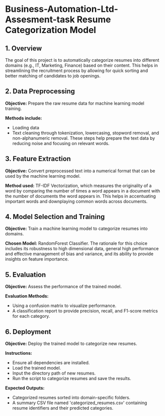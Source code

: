 # Business-Automation-Ltd-Assesment-task Resume Categorization Model

## 1. Overview
The goal of this project is to automatically categorize resumes into different domains (e.g., IT, Marketing, Finance) based on their content. This helps in streamlining the recruitment process by allowing for quick sorting and better matching of candidates to job openings.

## 2. Data Preprocessing
**Objective:** Prepare the raw resume data for machine learning model training.

**Methods include:**
- Loading data
- Text cleaning through tokenization, lowercasing, stopword removal, and non-alphanumeric removal. These steps help prepare the text data by reducing noise and focusing on relevant words.

## 3. Feature Extraction
**Objective:** Convert preprocessed text into a numerical format that can be used by the machine learning model.

**Method used:** TF-IDF Vectorization, which measures the originality of a word by comparing the number of times a word appears in a document with the number of documents the word appears in. This helps in accentuating important words and downplaying common words across documents.

## 4. Model Selection and Training
**Objective:** Train a machine learning model to categorize resumes into domains.

**Chosen Model:** RandomForest Classifier. The rationale for this choice includes its robustness to high dimensional data, general high performance and effective management of bias and variance, and its ability to provide insights on feature importance.

## 5. Evaluation
**Objective:** Assess the performance of the trained model.

**Evaluation Methods:**
- Using a confusion matrix to visualize performance.
- A classification report to provide precision, recall, and F1-score metrics for each category.

## 6. Deployment
**Objective:** Deploy the trained model to categorize new resumes.

**Instructions:**
- Ensure all dependencies are installed.
- Load the trained model.
- Input the directory path of new resumes.
- Run the script to categorize resumes and save the results.

**Expected Outputs:**
- Categorized resumes sorted into domain-specific folders.
- A summary CSV file named 'categorized_resumes.csv' containing resume identifiers and their predicted categories.

